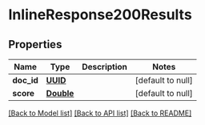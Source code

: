 # InlineResponse200Results
## Properties

Name | Type | Description | Notes
------------ | ------------- | ------------- | -------------
**doc\_id** | [**UUID**](UUID.md) |  | [default to null]
**score** | [**Double**](double.md) |  | [default to null]

[[Back to Model list]](../README.md#documentation-for-models) [[Back to API list]](../README.md#documentation-for-api-endpoints) [[Back to README]](../README.md)

